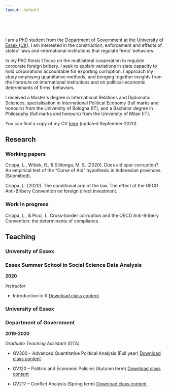```yaml
---
layout: default
---
```

<br><br>

I am a PhD student from the [Department of Government at the University of Essex (UK)](https://www.essex.ac.uk/departments/government). I am interested in the construction, enforcement and effects of states' laws and international institutions that regulate firms' behaviors.

In my PhD thesis I focus on the multilateral cooperation to regulate corporate foreign bribery. I seek to explain variations in state capacity to hold corporations accountable for exporting corruption. I approach my study employing quantitative methods, and bringing together insights from the literature on international institutions and on political-economic determinants of firms' behaviors.

I received a Master's degree in International Relations and Diplomatic Sciences, specialisation in International Political Economy (full marks and honours) from the University of Bologna (IT), and a Bachelor degree in Philosophy (full marks and honours) from the University of Milan (IT).

You can find a copy of my CV [here](assets/LorenzoCrippa_CV_2020_09_08.pdf) (updated September 2020).


## Research
### Working papers
Crippa, L., Wittek, R., & Silitonga, M. S. (2020). Does aid spur corruption? An empirical test of the “Curse of Aid” hypothesis in Indonesian provinces. (Submitted).

Crippa, L. (2020). The conditional arm of the law. The effect of the OECD Anti-Bribery Convention on foreign direct investment.

### Work in progress
Crippa, L., & Picci, L. Cross-border corruption and the OECD Anti-Bribery Convention: the determinants of compliance.

## Teaching
### University of Essex 
### Essex Summer School in Social Science Data Analysis

**2020**

_Instructor_

- Introduction to R [Download class content](https://github.com/lorenzo-crippa/ESS_intro_to_R_2020)

### University of Essex 
### Department of Government

**2019-2020**

_Graduate Teaching Assistant (GTA)_

- GV300 – Advanced Quantitative Political Analysis (Full year) [Download class content](https://github.com/lorenzo-crippa/GV300_2019-20)

- GV120 – Politics and Economic Policies (Autumn term) [Download class content](https://github.com/lorenzo-crippa/GV120_2019-20)

- GV217 – Conflict Analysis (Spring term) [Download class content](https://github.com/lorenzo-crippa/GV217_2019-20)






